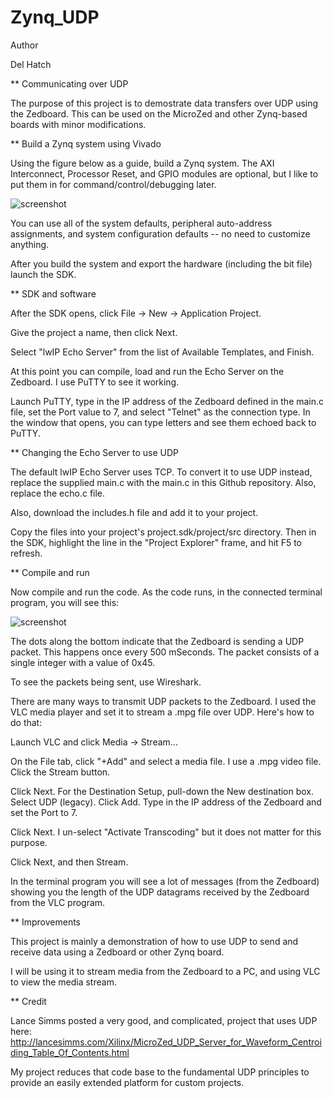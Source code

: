 # Zynq_UDP

Author

Del Hatch

** Communicating over UDP

The purpose of this project is to demostrate data transfers over UDP using the Zedboard. This can be used on the MicroZed and other Zynq-based boards with minor modifications.

** Build a Zynq system using Vivado

Using the figure below as a guide, build a Zynq system. The AXI Interconnect, Processor Reset, and GPIO modules are optional, but I like to put them in for command/control/debugging later.

![screenshot](https://github.com/delhatch/Zynq_UDP/blob/master/system.JPG)

You can use all of the system defaults, peripheral auto-address assignments, and system configuration defaults -- no need to customize anything.

After you build the system and export the hardware (including the bit file) launch the SDK.

** SDK and software

After the SDK opens, click File -> New -> Application Project.

Give the project a name, then click Next.

Select "lwIP Echo Server" from the list of Available Templates, and Finish.

At this point you can compile, load and run the Echo Server on the Zedboard. I use PuTTY to see it working.

Launch PuTTY, type in the IP address of the Zedboard defined in the main.c file, set the Port value to 7, and select "Telnet" as the connection type. In the window that opens, you can type letters and see them echoed back to PuTTY.

** Changing the Echo Server to use UDP

The default lwIP Echo Server uses TCP. To convert it to use UDP instead, replace the supplied main.c with the main.c in this Github repository. Also, replace the echo.c file.

Also, download the includes.h file and add it to your project.

Copy the files into your project's project.sdk/project/src directory. Then in the SDK, highlight the <SDK project> line in the "Project Explorer" frame, and hit F5 to refresh.

** Compile and run

Now compile and run the code. As the code runs, in the connected terminal program, you will see this:

![screenshot](https://github.com/delhatch/Zynq_UDP/blob/master/terminal.JPG)

The dots along the bottom indicate that the Zedboard is sending a UDP packet. This happens once every 500 mSeconds. The packet consists of a single integer with a value of 0x45.

To see the packets being sent, use Wireshark.

There are many ways to transmit UDP packets to the Zedboard. I used the VLC media player and set it to stream a .mpg file over UDP. Here's how to do that:

Launch VLC and click Media -> Stream...

On the File tab, click "+Add" and select a media file. I use a .mpg video file. Click the Stream button.

Click Next. For the Destination Setup, pull-down the New destination box. Select UDP (legacy). Click Add. Type in the IP address of the Zedboard and set the Port to 7.

Click Next. I un-select "Activate Transcoding" but it does not matter for this purpose.

Click Next, and then Stream.

In the terminal program you will see a lot of messages (from the Zedboard) showing you the length of the UDP datagrams received by the Zedboard from the VLC program.

** Improvements

This project is mainly a demonstration of how to use UDP to send and receive data using a Zedboard or other Zynq board.

I will be using it to stream media from the Zedboard to a PC, and using VLC to view the media stream.

** Credit

Lance Simms posted a very good, and complicated, project that uses UDP here: http://lancesimms.com/Xilinx/MicroZed_UDP_Server_for_Waveform_Centroiding_Table_Of_Contents.html

My project reduces that code base to the fundamental UDP principles to provide an easily extended platform for custom projects.

